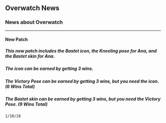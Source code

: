## Overwatch News

### News about Overwatch
---
#### New Patch

##### This new patch includes the Bastet icon, the Kneeling pose for Ana, and the Bastet skin for Ana.
##### The icon can be earned by getting 3 wins.
##### The Victory Pose can be earned by getting 3 wins, but you need the icon. (6 Wins Total)
##### The Bastet skin can be earned by getting 3 wins, but you need the Victory Pose. (9 Wins Total)

`1/10/18`
